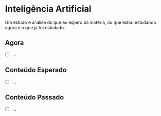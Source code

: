 # Inteligência Artificial

Um estudo e análise do que eu espero da matéria, do que estou estudando agora e o que já foi estudado.

## Agora

- [ ] ...
## Conteúdo Esperado

- [ ] ...
## Conteúdo Passado

- [ ] ...